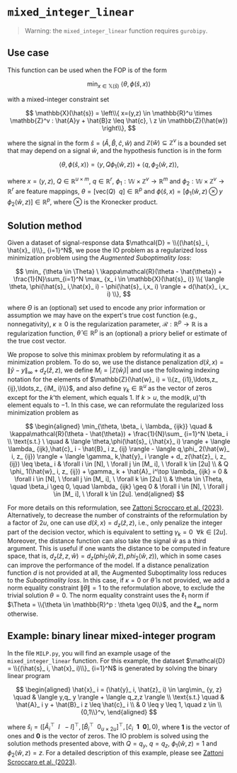 
# `mixed_integer_linear`

>Warning: the `mixed_integer_linear` function requires `gurobipy`.

## Use case

This function can be used when the FOP is of the form

$$
\min_ {x \in \mathbb{X}(\hat{s})} \ \langle \theta,\phi(\hat{s}, x) \rangle
$$

with a mixed-integer constraint set

$$
\mathbb{X}(\hat{s}) = \left\\{ x=(y,z) \in \mathbb{R}^u \times \mathbb{Z}^v : \hat{A}y + \hat{B}z \leq \hat{c}, \ z \in \mathbb{Z}(\hat{w}) \right\\},
$$

where the signal in the form $\hat{s} = (\hat{A}, \hat{B}, \hat{c}, \hat{w})$ and $\mathbb{Z}(\hat{w}) \subseteq \mathbb{Z}^v$ is a bounded set that may depend on a signal $\hat{w}$, and the hypothesis function is in the form

$$
\langle \theta,\phi(\hat{s}, x) \rangle = \langle y,Q \phi_ 1(\hat{w}, z) \rangle  + \langle q,\phi_ 2(\hat{w}, z)  \rangle ,
$$

where $x = (y,z)$, $Q \in \mathbb{R}^{u \times m}$, $q \in \mathbb{R}^r$, $\phi_ 1: \mathbb{W} \times \mathbb{Z}^v \to \mathbb{R}^m$ and $\phi_ 2: \mathbb{W} \times \mathbb{Z}^v \to \mathbb{R}^r$ are feature mappings, $\theta = [\text{vec}(Q)  \ \ q] \in \mathbb{R}^p$ and $\phi(\hat{s}, x) = [\phi_ 1(\hat{w}, z) \otimes y \quad \phi_ 2(\hat{w}, z)] \in \mathbb{R}^p$, where $\otimes$ is the Kronecker product.

## Solution method

Given a dataset of signal-response data $\mathcal{D} = \\{(\hat{s}_ i, \hat{x}_ i)\\}_ {i=1}^N$, we pose the IO problem as a regularized loss minimization problem using the *Augmented Suboptimality loss*:

$$
\min_ {\theta \in \Theta} \ \kappa\mathcal{R}(\theta - \hat{\theta}) + \frac{1}{N}\sum_{i=1}^N \max_ {x_ i \in \mathbb{X}(\hat{s}_ i)} \\{ \langle \theta, \phi(\hat{s}_ i,\hat{x}_ i) - \phi(\hat{s}_ i,x_ i) \rangle + d(\hat{x}_ i,x_ i) \\},
$$

where $\Theta$ is an (optional) set used to encode any prior information or assumption we may have on the expert's true cost function (e.g., nonnegativity), $\kappa \geq 0$ is the regularization parameter, $\mathcal{R} : \mathbb{R}^p \to \mathbb{R}$ is a regularization function, $\hat{\theta} \in \mathbb{R}^p$ is an (optional) a priory belief or estimate of the true cost vector.

We propose to solve this minimax problem by reformulating it as a minimization problem. To do so, we use the distance penalization $d(\hat{x}, x) = \rVert \hat{y} - y \rVert_ \infty + d_ z(\hat{z}, z)$, we define $M_ i = |\mathbb{Z}(\hat{w}_ i)|$ and use the following indexing notation for the elements of $\mathbb{Z}(\hat{w}_ i) = \\{z_ {i1},\ldots,z_ {ij},\ldots,z_ {iM_ i}\\}$, and also define $\gamma_ k \in \mathbb{R}^u$ as the vector of zeros except for the $k$'th element, which equals $1$. If $k > u$, the $\text{mod}(k,u)$'th element equals to $-1$. In this case, we can reformulate the regularized loss minimization problem as

$$
\begin{aligned}
\min_{\theta, \beta_ i, \lambda_ {ijk}} \quad & \kappa\mathcal{R}(\theta - \hat{\theta}) + \frac{1}{N}\sum_ {i=1}^N \beta_ i  \\
\text{s.t.} \ \quad & \langle \theta,\phi(\hat{s}_ i,\hat{x}_ i) \rangle + \langle \lambda_ {ijk},\hat{c}_ i - \hat{B}_ i z_ {ij} \rangle - \langle q,\phi_ 2(\hat{w}_ i, z_ {ij}) \rangle  + \langle \gamma_ k,\hat{y}_ i \rangle  + d_ z(\hat{z}_ i, z_ {ij}) \leq \beta_ i & \forall i \in [N], \ \forall j \in [M_ i], \ \forall k \in [2u] \\
& Q \phi_ 1(\hat{w}_ i, z_ {ij}) + \gamma_ k + \hat{A}_ i^\top \lambda_ {ijk} = 0 & \forall i \in [N], \ \forall j \in [M_ i], \ \forall k \in [2u] \\
& \theta \in \Theta, \quad \beta_i \geq 0, \quad \lambda_ {ijk} \geq 0 & \forall i \in [N], \ \forall j \in [M_ i], \ \forall k \in [2u].
\end{aligned}
$$

For more details on this reformulation, see [Zattoni Scroccaro et al. (2023)](https://arxiv.org/abs/2305.07730). Alternatively, to decrease the number of constraints of the reformulation by a factor of $2u$, one can use $d(\hat{x}, x) = d_ z(\hat{z}, z)$, i.e., only penalize the integer part of the decision vector, which is equivalent to setting $\gamma_k =0 \ \ \forall k \in [2u]$. Moreover, the distance function can also take the signal $\hat{w}$ as a third argument. This is useful if one wants the distance to be computed in feature space, that is, $d_ z(\hat{z}, z, \hat{w}) = d_ z(phi_ 2(\hat{w}, \hat{z}), phi_ 2(\hat{w}, z))$, which in some cases can improve the performance of the model. If a distance penalization function $d$ is not provided at all, the Augmented Suboptimality loss reduces to the *Suboptimality loss*. In this case, if $\kappa=0$ or $\hat{\theta}$ is not provided, we add a norm equality constraint $\rVert \theta \rVert = 1$ to the reformulation above, to exclude the trivial solution $\theta = 0$. The norm equality constraint uses the $\ell_ 1$ norm if $\Theta = \\{\theta \in \mathbb{R}^p : \theta \geq 0\\}$, and the $\ell_ \infty$ norm otherwise. 

## Example: binary linear mixed-integer program

In the file `MILP.py`, you will find an example usage of the `mixed_integer_linear` function. For this example, the dataset $\mathcal{D} = \\{(\hat{s}_ i, \hat{x}_ i)\\}_ {i=1}^N$ is generated by solving the binary linear program

$$
\begin{aligned}
\hat{x}_ i = (\hat{y}_ i, \hat{z}_ i) \in \arg\min_ {y, z} \quad &  \langle y,q_ y \rangle + \langle q_z,z \rangle \\
\text{s.t.} \quad & \hat{A}_ i y + \hat{B}_ i z \leq \hat{c}_ i \\
& 0 \leq y \leq 1, \quad z \in \\{0,1\\}^v,
\end{aligned}
$$

where $\hat{s}_ i = ([\hat{A}_ i^\top \ \ I \ \ -I]^\top, [\hat{B}_ i^\top \ \ 0_ {u \times 2u} ]^\top, [\hat{c}_ i \ \ \mathbf{1} \ \ \mathbf{0}], 0)$, where $\mathbf{1}$ is the vector of ones and $\mathbf{0}$ is the vector of zeros. The IO problem is solved using the solution methods presented above, with $Q=q_y$, $q=q_z$, $\phi_ 1(\hat{w},z) = 1$ and $\phi_ 2(\hat{w},z) = z$. For a detailed description of this example, please see [Zattoni Scroccaro et al. (2023)](https://arxiv.org/abs/2305.07730).